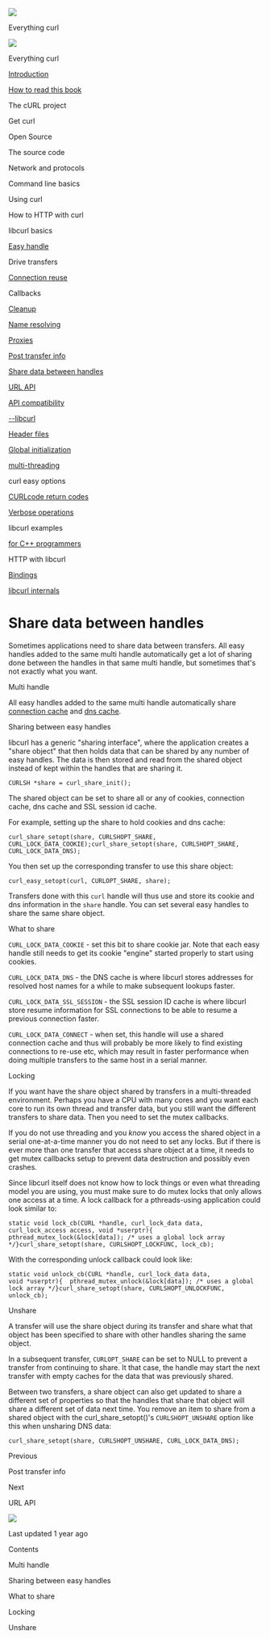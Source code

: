 <a href="../index.html" class="link-a079aa82--primary-53a25e66--logoLink-10d08504"></a>

<img src="https://gblobscdn.gitbook.com/orgs%2F-LxuH0qSm4xO9nWfEBlB%2Favatar.png?alt=media" class="image-67b14f24--avatar-1c1d03ec" />

<span class="text-4505230f--UIH400-4e41e82a--textContentFamily-49a318e1--spaceNameText-677c2969">Everything curl</span>

<a href="../index.html" class="link-a079aa82--primary-53a25e66--logoLink-10d08504"></a>

<img src="https://gblobscdn.gitbook.com/orgs%2F-LxuH0qSm4xO9nWfEBlB%2Favatar.png?alt=media" class="image-67b14f24--avatar-1c1d03ec" />

<span class="text-4505230f--UIH400-4e41e82a--textContentFamily-49a318e1--spaceNameText-677c2969">Everything curl</span>

<a href="../index.html" class="navButton-94f2579c--navButtonClickable-161b88ca"><span class="text-4505230f--UIH300-2063425d--textContentFamily-49a318e1--navButtonLabel-14a4968f">Introduction</span></a>

<a href="../how-to-read.html" class="navButton-94f2579c--navButtonClickable-161b88ca"><span class="text-4505230f--UIH300-2063425d--textContentFamily-49a318e1--navButtonLabel-14a4968f">How to read this book</span></a>

<span class="text-4505230f--UIH300-2063425d--textContentFamily-49a318e1--navButtonLabel-14a4968f">The cURL project</span>

<span class="text-4505230f--UIH300-2063425d--textContentFamily-49a318e1--navButtonLabel-14a4968f">Get curl</span>

<span class="text-4505230f--UIH300-2063425d--textContentFamily-49a318e1--navButtonLabel-14a4968f">Open Source</span>

<span class="text-4505230f--UIH300-2063425d--textContentFamily-49a318e1--navButtonLabel-14a4968f">The source code</span>

<span class="text-4505230f--UIH300-2063425d--textContentFamily-49a318e1--navButtonLabel-14a4968f">Network and protocols</span>

<span class="text-4505230f--UIH300-2063425d--textContentFamily-49a318e1--navButtonLabel-14a4968f">Command line basics</span>

<span class="text-4505230f--UIH300-2063425d--textContentFamily-49a318e1--navButtonLabel-14a4968f">Using curl</span>

<span class="text-4505230f--UIH300-2063425d--textContentFamily-49a318e1--navButtonLabel-14a4968f">How to HTTP with curl</span>

<span class="text-4505230f--UIH300-2063425d--textContentFamily-49a318e1--navButtonLabel-14a4968f">libcurl basics</span>

<a href="easyhandle.html" class="navButton-94f2579c--pageItemWithChildrenNested-2c5d8183--navButtonClickable-161b88ca"><span class="text-4505230f--UIH300-2063425d--textContentFamily-49a318e1--navButtonLabel-14a4968f">Easy handle</span></a>

<span class="text-4505230f--UIH300-2063425d--textContentFamily-49a318e1--navButtonLabel-14a4968f">Drive transfers</span>

<a href="connectionreuse.html" class="navButton-94f2579c--pageItemWithChildrenNested-2c5d8183--navButtonClickable-161b88ca"><span class="text-4505230f--UIH300-2063425d--textContentFamily-49a318e1--navButtonLabel-14a4968f">Connection reuse</span></a>

<span class="text-4505230f--UIH300-2063425d--textContentFamily-49a318e1--navButtonLabel-14a4968f">Callbacks</span>

<a href="cleanup.html" class="navButton-94f2579c--pageItemWithChildrenNested-2c5d8183--navButtonClickable-161b88ca"><span class="text-4505230f--UIH300-2063425d--textContentFamily-49a318e1--navButtonLabel-14a4968f">Cleanup</span></a>

<a href="names.html" class="navButton-94f2579c--pageItemWithChildrenNested-2c5d8183--navButtonClickable-161b88ca"><span class="text-4505230f--UIH300-2063425d--textContentFamily-49a318e1--navButtonLabel-14a4968f">Name resolving</span></a>

<a href="proxies.html" class="navButton-94f2579c--pageItemWithChildrenNested-2c5d8183--navButtonClickable-161b88ca"><span class="text-4505230f--UIH300-2063425d--textContentFamily-49a318e1--navButtonLabel-14a4968f">Proxies</span></a>

<a href="getinfo.html" class="navButton-94f2579c--pageItemWithChildrenNested-2c5d8183--navButtonClickable-161b88ca"><span class="text-4505230f--UIH300-2063425d--textContentFamily-49a318e1--navButtonLabel-14a4968f">Post transfer info</span></a>

<a href="sharing.html" class="navButton-94f2579c--pageItemWithChildrenNested-2c5d8183--navButtonClickable-161b88ca--navButtonOpened-6a88552e"><span class="text-4505230f--UIH300-2063425d--textContentFamily-49a318e1--navButtonLabel-14a4968f">Share data between handles</span></a>

<a href="url.html" class="navButton-94f2579c--pageItemWithChildrenNested-2c5d8183--navButtonClickable-161b88ca"><span class="text-4505230f--UIH300-2063425d--textContentFamily-49a318e1--navButtonLabel-14a4968f">URL API</span></a>

<a href="api.html" class="navButton-94f2579c--pageItemWithChildrenNested-2c5d8183--navButtonClickable-161b88ca"><span class="text-4505230f--UIH300-2063425d--textContentFamily-49a318e1--navButtonLabel-14a4968f">API compatibility</span></a>

<a href="libcurl.html" class="navButton-94f2579c--pageItemWithChildrenNested-2c5d8183--navButtonClickable-161b88ca"><span class="text-4505230f--UIH300-2063425d--textContentFamily-49a318e1--navButtonLabel-14a4968f">--libcurl</span></a>

<a href="headers.html" class="navButton-94f2579c--pageItemWithChildrenNested-2c5d8183--navButtonClickable-161b88ca"><span class="text-4505230f--UIH300-2063425d--textContentFamily-49a318e1--navButtonLabel-14a4968f">Header files</span></a>

<a href="globalinit.html" class="navButton-94f2579c--pageItemWithChildrenNested-2c5d8183--navButtonClickable-161b88ca"><span class="text-4505230f--UIH300-2063425d--textContentFamily-49a318e1--navButtonLabel-14a4968f">Global initialization</span></a>

<a href="threading.html" class="navButton-94f2579c--pageItemWithChildrenNested-2c5d8183--navButtonClickable-161b88ca"><span class="text-4505230f--UIH300-2063425d--textContentFamily-49a318e1--navButtonLabel-14a4968f">multi-threading</span></a>

<span class="text-4505230f--UIH300-2063425d--textContentFamily-49a318e1--navButtonLabel-14a4968f">curl easy options</span>

<a href="curlcode.html" class="navButton-94f2579c--pageItemWithChildrenNested-2c5d8183--navButtonClickable-161b88ca"><span class="text-4505230f--UIH300-2063425d--textContentFamily-49a318e1--navButtonLabel-14a4968f">CURLcode return codes</span></a>

<a href="verbose.html" class="navButton-94f2579c--pageItemWithChildrenNested-2c5d8183--navButtonClickable-161b88ca"><span class="text-4505230f--UIH300-2063425d--textContentFamily-49a318e1--navButtonLabel-14a4968f">Verbose operations</span></a>

<span class="text-4505230f--UIH300-2063425d--textContentFamily-49a318e1--navButtonLabel-14a4968f">libcurl examples</span>

<a href="cplusplus.html" class="navButton-94f2579c--pageItemWithChildrenNested-2c5d8183--navButtonClickable-161b88ca"><span class="text-4505230f--UIH300-2063425d--textContentFamily-49a318e1--navButtonLabel-14a4968f">for C++ programmers</span></a>

<span class="text-4505230f--UIH300-2063425d--textContentFamily-49a318e1--navButtonLabel-14a4968f">HTTP with libcurl</span>

<a href="../bindings.html" class="navButton-94f2579c--navButtonClickable-161b88ca"><span class="text-4505230f--UIH300-2063425d--textContentFamily-49a318e1--navButtonLabel-14a4968f">Bindings</span></a>

<a href="../internals.html" class="navButton-94f2579c--navButtonClickable-161b88ca"><span class="text-4505230f--UIH300-2063425d--textContentFamily-49a318e1--navButtonLabel-14a4968f">libcurl internals</span></a>

<a href="../bookindex.html" class="navButton-94f2579c--navButtonClickable-161b88ca"><span class="text-4505230f--UIH300-2063425d--textContentFamily-49a318e1--navButtonLabel-14a4968f"></span></a>

<a href="https://www.gitbook.com/?utm_source=content&amp;utm_medium=trademark&amp;utm_campaign=curl-1" class="reset-3c756112--trademark-a8da4b94"></a>

<span class="text-4505230f--TextH200-a3425406--textUIFamily-5ebd8e40"></span>

# <span class="text-4505230f--DisplayH900-bfb998fa--textContentFamily-49a318e1">Share data between handles</span>

<span class="text-4505230f--UIH300-2063425d--textUIFamily-5ebd8e40--text-8ee2c8b2"></span>

<span class="text-4505230f--UIH300-2063425d--textUIFamily-5ebd8e40--text-8ee2c8b2"></span>

<span class="text-4505230f--TextH400-3033861f--textContentFamily-49a318e1"><span data-key="6f0cb712c47f43a68a105b8e637223ae"><span data-offset-key="6f0cb712c47f43a68a105b8e637223ae:0">Sometimes applications need to share data between transfers. All easy handles added to the same multi handle automatically get a lot of sharing done between the handles in that same multi handle, but sometimes that's not exactly what you want.</span></span></span>

<span class="text-4505230f--HeadingH700-04e1a2a3--textContentFamily-49a318e1"><span data-key="8b676df61e364cb9b0c9ce472aeea96e"><span data-offset-key="8b676df61e364cb9b0c9ce472aeea96e:0">Multi handle</span></span></span>

<span class="text-4505230f--TextH400-3033861f--textContentFamily-49a318e1"><span data-key="c9f33bc2eeda4da1b9e86982a007116d"><span data-offset-key="c9f33bc2eeda4da1b9e86982a007116d:0">All easy handles added to the same multi handle automatically share </span></span><a href="https://github.com/bagder/everything-curl/tree/cd7d117859fa30c1ada4ad46210311d2e8295e54/libcurl-connectionreuse/README.md" class="link-a079aa82--primary-53a25e66--link-faf6c434"><span data-key="c0a87cd0b5a54ea9bfbf04813a0f4421"><span data-offset-key="c0a87cd0b5a54ea9bfbf04813a0f4421:0">connection cache</span></span></a><span data-key="0d1a4528830f43f3a73db02d1e83c366"><span data-offset-key="0d1a4528830f43f3a73db02d1e83c366:0"> and </span></span><a href="names.html" class="link-a079aa82--primary-53a25e66--link-faf6c434"><span data-key="dc66a1d7f3ff493099c5656b89885435"><span data-offset-key="dc66a1d7f3ff493099c5656b89885435:0">dns cache</span></span></a><span data-key="e511852715a340e4b049f238395a2462"><span data-offset-key="e511852715a340e4b049f238395a2462:0">.</span></span></span>

<span class="text-4505230f--HeadingH700-04e1a2a3--textContentFamily-49a318e1"><span data-key="efbb6255586e453bb793c1353511b088"><span data-offset-key="efbb6255586e453bb793c1353511b088:0">Sharing between easy handles</span></span></span>

<span class="text-4505230f--TextH400-3033861f--textContentFamily-49a318e1"><span data-key="4a44bd32a0734f95b3d67a04f8fd0a29"><span data-offset-key="4a44bd32a0734f95b3d67a04f8fd0a29:0">libcurl has a generic "sharing interface", where the application creates a "share object" that then holds data that can be shared by any number of easy handles. The data is then stored and read from the shared object instead of kept within the handles that are sharing it.</span></span></span>

    CURLSH *share = curl_share_init();

<span class="text-4505230f--TextH400-3033861f--textContentFamily-49a318e1"><span data-key="69fe2f4931b04c29978547de18b9e283"><span data-offset-key="69fe2f4931b04c29978547de18b9e283:0">The shared object can be set to share all or any of cookies, connection cache, dns cache and SSL session id cache.</span></span></span>

<span class="text-4505230f--TextH400-3033861f--textContentFamily-49a318e1"><span data-key="68f88aca7d1c48faaba41351c72739a6"><span data-offset-key="68f88aca7d1c48faaba41351c72739a6:0">For example, setting up the share to hold cookies and dns cache:</span></span></span>

    curl_share_setopt(share, CURLSHOPT_SHARE, CURL_LOCK_DATA_COOKIE);curl_share_setopt(share, CURLSHOPT_SHARE, CURL_LOCK_DATA_DNS);

<span class="text-4505230f--TextH400-3033861f--textContentFamily-49a318e1"><span data-key="1f0158c185a94645bed8bd87bc4f92d7"><span data-offset-key="1f0158c185a94645bed8bd87bc4f92d7:0">You then set up the corresponding transfer to use this share object:</span></span></span>

    curl_easy_setopt(curl, CURLOPT_SHARE, share);

<span class="text-4505230f--TextH400-3033861f--textContentFamily-49a318e1"><span data-key="5c8fa428b79d462a9dc78efd4ace6ad7"><span data-offset-key="5c8fa428b79d462a9dc78efd4ace6ad7:0">Transfers done with this </span><span data-offset-key="5c8fa428b79d462a9dc78efd4ace6ad7:1">`curl`</span><span data-offset-key="5c8fa428b79d462a9dc78efd4ace6ad7:2"> handle will thus use and store its cookie and dns information in the </span><span data-offset-key="5c8fa428b79d462a9dc78efd4ace6ad7:3">`share`</span><span data-offset-key="5c8fa428b79d462a9dc78efd4ace6ad7:4"> handle. You can set several easy handles to share the same share object.</span></span></span>

<span class="text-4505230f--HeadingH700-04e1a2a3--textContentFamily-49a318e1"><span data-key="6976962d49f540eab3b49f83d9752381"><span data-offset-key="6976962d49f540eab3b49f83d9752381:0">What to share</span></span></span>

<span class="text-4505230f--TextH400-3033861f--textContentFamily-49a318e1"><span data-key="44fb1fe802994f49986028323a38deb3"><span data-offset-key="44fb1fe802994f49986028323a38deb3:0">`CURL_LOCK_DATA_COOKIE`</span><span data-offset-key="44fb1fe802994f49986028323a38deb3:1"> - set this bit to share cookie jar. Note that each easy handle still needs to get its cookie "engine" started properly to start using cookies.</span></span></span>

<span class="text-4505230f--TextH400-3033861f--textContentFamily-49a318e1"><span data-key="48656812348f413a87e96878ba9bfb89"><span data-offset-key="48656812348f413a87e96878ba9bfb89:0">`CURL_LOCK_DATA_DNS`</span><span data-offset-key="48656812348f413a87e96878ba9bfb89:1"> - the DNS cache is where libcurl stores addresses for resolved host names for a while to make subsequent lookups faster.</span></span></span>

<span class="text-4505230f--TextH400-3033861f--textContentFamily-49a318e1"><span data-key="7f80277b1eae4d63b4d83054ad407686"><span data-offset-key="7f80277b1eae4d63b4d83054ad407686:0">`CURL_LOCK_DATA_SSL_SESSION`</span><span data-offset-key="7f80277b1eae4d63b4d83054ad407686:1"> - the SSL session ID cache is where libcurl store resume information for SSL connections to be able to resume a previous connection faster.</span></span></span>

<span class="text-4505230f--TextH400-3033861f--textContentFamily-49a318e1"><span data-key="6d87b9dc17274bada5db17c3522b1630"><span data-offset-key="6d87b9dc17274bada5db17c3522b1630:0">`CURL_LOCK_DATA_CONNECT`</span><span data-offset-key="6d87b9dc17274bada5db17c3522b1630:1"> - when set, this handle will use a shared connection cache and thus will probably be more likely to find existing connections to re-use etc, which may result in faster performance when doing multiple transfers to the same host in a serial manner.</span></span></span>

<span class="text-4505230f--HeadingH700-04e1a2a3--textContentFamily-49a318e1"><span data-key="3102477c82c34ef7afc037ad61177ab6"><span data-offset-key="3102477c82c34ef7afc037ad61177ab6:0">Locking</span></span></span>

<span class="text-4505230f--TextH400-3033861f--textContentFamily-49a318e1"><span data-key="8ad1f0c7deb0410b8d69a9fee0db9712"><span data-offset-key="8ad1f0c7deb0410b8d69a9fee0db9712:0">If you want have the share object shared by transfers in a multi-threaded environment. Perhaps you have a CPU with many cores and you want each core to run its own thread and transfer data, but you still want the different transfers to share data. Then you need to set the mutex callbacks.</span></span></span>

<span class="text-4505230f--TextH400-3033861f--textContentFamily-49a318e1"><span data-key="228e3234de224dd1b1f85e76eb490c5e"><span data-offset-key="228e3234de224dd1b1f85e76eb490c5e:0">If you do not use threading and you </span><span data-offset-key="228e3234de224dd1b1f85e76eb490c5e:1">_know_</span><span data-offset-key="228e3234de224dd1b1f85e76eb490c5e:2"> you access the shared object in a serial one-at-a-time manner you do not need to set any locks. But if there is ever more than one transfer that access share object at a time, it needs to get mutex callbacks setup to prevent data destruction and possibly even crashes.</span></span></span>

<span class="text-4505230f--TextH400-3033861f--textContentFamily-49a318e1"><span data-key="4622770b87144dbfaba50b444ea55254"><span data-offset-key="4622770b87144dbfaba50b444ea55254:0">Since libcurl itself does not know how to lock things or even what threading model you are using, you must make sure to do mutex locks that only allows one access at a time. A lock callback for a pthreads-using application could look similar to:</span></span></span>

    static void lock_cb(CURL *handle, curl_lock_data data,                    curl_lock_access access, void *userptr){  pthread_mutex_lock(&lock[data]); /* uses a global lock array */}curl_share_setopt(share, CURLSHOPT_LOCKFUNC, lock_cb);

<span class="text-4505230f--TextH400-3033861f--textContentFamily-49a318e1"><span data-key="8c7fb5ed615b4e479cef81d46803378a"><span data-offset-key="8c7fb5ed615b4e479cef81d46803378a:0">With the corresponding unlock callback could look like:</span></span></span>

    static void unlock_cb(CURL *handle, curl_lock_data data,                      void *userptr){  pthread_mutex_unlock(&lock[data]); /* uses a global lock array */}curl_share_setopt(share, CURLSHOPT_UNLOCKFUNC, unlock_cb);

<span class="text-4505230f--HeadingH700-04e1a2a3--textContentFamily-49a318e1"><span data-key="15056bf07f654ea896902d84ab75caee"><span data-offset-key="15056bf07f654ea896902d84ab75caee:0">Unshare</span></span></span>

<span class="text-4505230f--TextH400-3033861f--textContentFamily-49a318e1"><span data-key="3bf39672a46a448987db47adffbb8932"><span data-offset-key="3bf39672a46a448987db47adffbb8932:0">A transfer will use the share object during its transfer and share what that object has been specified to share with other handles sharing the same object.</span></span></span>

<span class="text-4505230f--TextH400-3033861f--textContentFamily-49a318e1"><span data-key="f94dd9fda6194f0bbf8049d8cebac456"><span data-offset-key="f94dd9fda6194f0bbf8049d8cebac456:0">In a subsequent transfer, </span><span data-offset-key="f94dd9fda6194f0bbf8049d8cebac456:1">`CURLOPT_SHARE`</span><span data-offset-key="f94dd9fda6194f0bbf8049d8cebac456:2"> can be set to NULL to prevent a transfer from continuing to share. It that case, the handle may start the next transfer with empty caches for the data that was previously shared.</span></span></span>

<span class="text-4505230f--TextH400-3033861f--textContentFamily-49a318e1"><span data-key="7207ae6e85a54b5092ff175331f29cf1"><span data-offset-key="7207ae6e85a54b5092ff175331f29cf1:0">Between two transfers, a share object can also get updated to share a different set of properties so that the handles that share that object will share a different set of data next time. You remove an item to share from a shared object with the curl_share_setopt()'s </span><span data-offset-key="7207ae6e85a54b5092ff175331f29cf1:1">`CURLSHOPT_UNSHARE`</span><span data-offset-key="7207ae6e85a54b5092ff175331f29cf1:2"> option like this when unsharing DNS data:</span></span></span>

    curl_share_setopt(share, CURLSHOPT_UNSHARE, CURL_LOCK_DATA_DNS);

<a href="getinfo.html" class="reset-3c756112--card-6570f064--whiteCard-fff091a4--cardPrevious-56a5e674"></a>

<span class="text-4505230f--TextH200-a3425406--textContentFamily-49a318e1">Previous</span>

<span class="text-4505230f--UIH400-4e41e82a--textContentFamily-49a318e1">Post transfer info</span>

<a href="url.html" class="reset-3c756112--card-6570f064--whiteCard-fff091a4--cardNext-19241c42"></a>

<span class="text-4505230f--TextH200-a3425406--textContentFamily-49a318e1">Next</span>

<span class="text-4505230f--UIH400-4e41e82a--textContentFamily-49a318e1">URL API</span>

<img src="https://avatars.githubusercontent.com/u/66654881?v=4" class="image-67b14f24--avatar-1c1d03ec" />

<span class="text-4505230f--TextH200-a3425406--textContentFamily-49a318e1">Last updated 1 year ago</span>

<span class="text-4505230f--UIH300-2063425d--textUIFamily-5ebd8e40"></span>

<span class="text-4505230f--InfoH100-1e92e1d1--textContentFamily-49a318e1">Contents</span>

<a href="sharing.html#multi-handle" class="reset-3c756112--menuItem-aa02f6ec--menuItemLight-757d5235--menuItemInline-173bdf97--pageTocItem-f4427024"></a>

<span class="text-4505230f--UIH300-2063425d--textContentFamily-49a318e1"><span class="text-4505230f--UIH200-50ead35f--textContentFamily-49a318e1">Multi handle</span></span>

<a href="sharing.html#sharing-between-easy-handles" class="reset-3c756112--menuItem-aa02f6ec--menuItemLight-757d5235--menuItemInline-173bdf97--pageTocItem-f4427024"></a>

<span class="text-4505230f--UIH300-2063425d--textContentFamily-49a318e1"><span class="text-4505230f--UIH200-50ead35f--textContentFamily-49a318e1">Sharing between easy handles</span></span>

<a href="sharing.html#what-to-share" class="reset-3c756112--menuItem-aa02f6ec--menuItemLight-757d5235--menuItemInline-173bdf97--pageTocItem-f4427024"></a>

<span class="text-4505230f--UIH300-2063425d--textContentFamily-49a318e1"><span class="text-4505230f--UIH200-50ead35f--textContentFamily-49a318e1">What to share</span></span>

<a href="sharing.html#locking" class="reset-3c756112--menuItem-aa02f6ec--menuItemLight-757d5235--menuItemInline-173bdf97--pageTocItem-f4427024"></a>

<span class="text-4505230f--UIH300-2063425d--textContentFamily-49a318e1"><span class="text-4505230f--UIH200-50ead35f--textContentFamily-49a318e1">Locking</span></span>

<a href="sharing.html#unshare" class="reset-3c756112--menuItem-aa02f6ec--menuItemLight-757d5235--menuItemInline-173bdf97--pageTocItem-f4427024"></a>

<span class="text-4505230f--UIH300-2063425d--textContentFamily-49a318e1"><span class="text-4505230f--UIH200-50ead35f--textContentFamily-49a318e1">Unshare</span></span>

